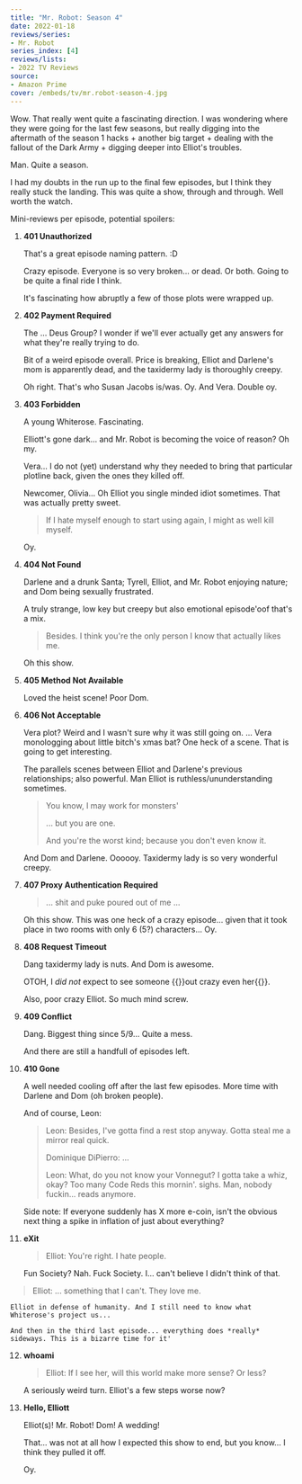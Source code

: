 ```yaml
---
title: "Mr. Robot: Season 4"
date: 2022-01-18
reviews/series:
- Mr. Robot
series_index: [4]
reviews/lists:
- 2022 TV Reviews
source:
- Amazon Prime
cover: /embeds/tv/mr.robot-season-4.jpg
---
```

Wow. That really went quite a fascinating direction. I was wondering where they were going for the last few seasons, but really digging into the aftermath of the season 1 hacks + another big target + dealing with the fallout of the Dark Army + digging deeper into Elliot's troubles. 

Man. Quite a season.

I had my doubts in the run up to the final few episodes, but I think they really stuck the landing. This was quite a show, through and through. Well worth the watch. 

<!--more-->

Mini-reviews per episode, potential spoilers: 

1. __401 Unauthorized__

    That's a great episode naming pattern. :D

    Crazy episode. Everyone is so very broken... or dead. Or both. Going to be quite a final ride I think. 

    It's fascinating how abruptly a few of those plots were wrapped up. 

2. __402 Payment Required__

    The ... Deus Group? I wonder if we'll ever actually get any answers for what they're really trying to do. 

    Bit of a weird episode overall. Price is breaking, Elliot and Darlene's mom is apparently dead, and the taxidermy lady is thoroughly creepy. 

   Oh right. That's who Susan Jacobs is/was. Oy. And Vera. Double oy. 

3. __403 Forbidden__

    A young Whiterose. Fascinating. 

    Elliott's gone dark... and Mr. Robot is becoming the voice of reason? Oh my. 

    Vera... I do not (yet) understand why they needed to bring that particular plotline back, given the ones they killed off. 

    Newcomer, Olivia... Oh Elliot you single minded idiot sometimes. That was actually pretty sweet. 

    > If I hate myself enough to start using again, I might as well kill myself. 

    Oy. 

4. __404 Not Found__

    Darlene and a drunk Santa; Tyrell, Elliot, and Mr. Robot enjoying nature; and Dom being sexually frustrated. 

    A truly strange, low key but creepy but also emotional episode'oof that's a mix. 

    > Besides. I think you're the only person I know that actually likes me. 

    Oh this show. 

5. __405 Method Not Available__

   Loved the heist scene! Poor Dom. 

6. __406 Not Acceptable__

   Vera plot? Weird and I wasn't sure why it was still going on. ... Vera monologging about little bitch's xmas bat? One heck of a scene. That is going to get interesting. 

   The parallels scenes between Elliot and Darlene's previous relationships; also powerful. Man Elliot is ruthless/ununderstanding sometimes. 

   > You know, I may work for monsters'
   > 
   > ... but you are one. 
   >
   > And you're the worst kind; because you don't even know it. 

   And Dom and Darlene. Oooooy. Taxidermy lady is so very wonderful creepy. 

7. __407 Proxy Authentication Required__


   > ... shit and puke poured out of me ...

   Oh this show. This was one heck of a crazy episode... given that it took place in two rooms with only 6 (5?) characters... Oy.

8. __408 Request Timeout__

    Dang taxidermy lady is nuts. And Dom is awesome. 

    OTOH, I *did not* expect to see someone {{<spoiler>}}out crazy even her{{</spoiler>}}. 

    Also, poor crazy Elliot. So much mind screw. 

9. __409 Conflict__

    Dang. Biggest thing since 5/9... Quite a mess. 

    And there are still a handfull of episodes left. 

10. __410 Gone__

    A well needed cooling off after the last few episodes. More time with Darlene and Dom (oh broken people). 

    And of course, Leon:

    > Leon: Besides, I've gotta find a rest stop anyway. Gotta steal me a mirror real quick.
    >
    > Dominique DiPierro: ...
    > 
    > Leon: What, do you not know your Vonnegut? I gotta take a whiz, okay? Too many Code Reds this mornin'. sighs. Man, nobody fuckin... reads anymore.

    Side note: If everyone suddenly has X more e-coin, isn't the obvious next thing a spike in inflation of just about everything?

11. __eXit__

    > Elliot: You're right. I hate people. 

    Fun Society? Nah. Fuck Society. I... can't believe I didn't think of that. 

   > Elliot: ... something that I can't. They love me. 

    Elliot in defense of humanity. And I still need to know what Whiterose's project us... 

    And then in the third last episode... everything does *really* sideways. This is a bizarre time for it'

12. __whoami__

    > Elliot: If I see her, will this world make more sense? Or less?

    A seriously weird turn. Elliot's a few steps worse now?

13. __Hello, Elliott__

    Elliot(s)! Mr. Robot! Dom! A wedding!

    That... was not at all how I expected this show to end, but you know... I think they pulled it off. 

    Oy. 